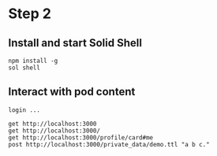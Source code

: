 # Step 2
## Install and start Solid Shell

```
npm install -g
sol shell
```


## Interact with pod content

```
login ...

get http://localhost:3000
get http://localhost:3000/
get http://localhost:3000/profile/card#me 
post http://localhost:3000/private_data/demo.ttl "a b c."
  
```